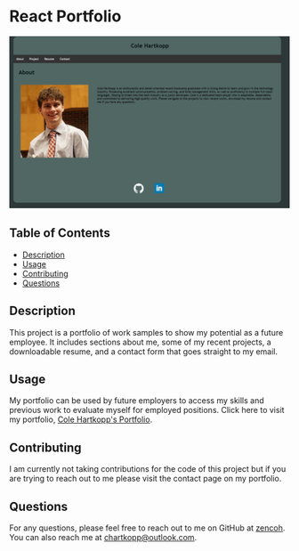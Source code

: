 # React Portfolio
![](images/reactPortfolio.png)

## Table of Contents
* [Description](#description)
* [Usage](#usage)
* [Contributing](#contributing)
* [Questions](#questions)

## Description
This project is a portfolio of work samples to show my potential as a future employee. It includes sections about me, some of my recent projects, a downloadable resume, and a contact form that goes straight to my email.

## Usage
My portfolio can be used by future employers to access my skills and previous work to evaluate myself for employed positions. Click here to visit my portfolio, [Cole Hartkopp's Portfolio](https://zencoh.github.io/reactPortfolio/).

## Contributing
I am currently not taking contributions for the code of this project but if you are trying to reach out to me please visit the contact page on my portfolio.

## Questions
For any questions, please feel free to reach out to me on GitHub at [zencoh](https://github.com/zencoh). You can also reach me at chartkopp@outlook.com.
